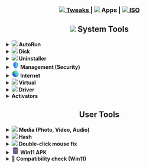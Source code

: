 <h3 align="center"> <a href="https://github.com/awesome-windows11/windows11/blob/main/README.md"> <img width=25px src="https://community.chocolatey.org/content/packageimages/microsoft-windows-terminal.0.2.1831.001.png"> Tweaks </a> | <img width=25px src="https://filedn.eu/lFS6h5cBEsru02lgr5VwkTJ/Windows%2011%20Files/icons/shell32_16826.ico"> Apps | <a href="https://github.com/awesome-windows11/windows11/tree/main/iso"> <img width=25px src="https://filedn.eu/lFS6h5cBEsru02lgr5VwkTJ/Windows%2011%20Files/icons/shell32_302.ico"> ISO </a> </h3>

<h2 align="center"><img width=25px src="https://filedn.eu/lFS6h5cBEsru02lgr5VwkTJ/Windows%2011%20Files/icons/shell32_16.ico"> System Tools</h1>

<details><summary><b><img width=20px src="https://filedn.eu/lFS6h5cBEsru02lgr5VwkTJ/Windows%2011%20Files/icons/shell32_25.ico"> AutoRun</b></summary>

  Hidden Apps AutoRun: https://www.nirsoft.net/utils/what_run_in_startup.html
  <br>
  AutoRuns: https://docs.microsoft.com/en-us/sysinternals/downloads/autoruns

</details>

<details><summary> <b><img width=20px src="https://filedn.eu/lFS6h5cBEsru02lgr5VwkTJ/Windows%2011%20Files/icons/shell32_302.ico"> Disk</b></summary>

  <h3 align="center">Manager Partition</h3>

  MiniTool Partition Wizard Free: https://www.partitionwizard.com/free-partition-manager.html
  <br>
  AOMEI Partition Assistant: https://www.diskpart.com/free-partition-manager.html

  <h3 align="center">SSD Info</h3>

  CrystalDiskInfo: https://crystalmark.info/en/download/#CrystalDiskInfo
  <br>
  CrystalDiskMark: https://crystalmark.info/en/download/#CrystalDiskMark
  <br>
  IsMyHdOK: https://www.softwareok.com/?Download=IsMyHdOK
  <br>
  Hard Disk Sentinel: https://www.hdsentinel.com/download.php
  <br>
  Victoria: https://hdd.by/victoria
  <br>
  ClearDiskInfo: https://www.carifred.com/cleardiskinfo
</details>

<details><summary><b><img width=20px src="https://filedn.eu/lFS6h5cBEsru02lgr5VwkTJ/Windows%2011%20Files/icons/shell32_32.ico"> Uninstaller</b></summary>

  BCUninstaller: https://github.com/Klocman/Bulk-Crap-Uninstaller
  <br>
  UninstallTool: https://crystalidea.com/ru/uninstall-tool
  <br>
  https://lockhunter.com
</details>

<details><summary><b><img width=20px src="https://raw.githubusercontent.com/microsoft/fluentui-emoji/main/assets/Shield/3D/shield_3d.png"> Management (Security)</b></summary>

  https://defaultprogramseditor.com
  <br>
  <img width=20px src="https://raw.githubusercontent.com/SiL3NC3/PortableRegistrator/master/Resources/Wallpaperfx-3d-Bluefx-Desktop-Usb.png"> https://github.com/SiL3NC3/PortableRegistrator
  <br>
  SafeMode Launcher: https://www.sordum.org/12964/safe-mode-launcher-v1-1
  <br>
  Compressor CompactOS: https://github.com/IridiumIO/CompactGUI
</details>


<details><summary><b><img width=20px src="https://raw.githubusercontent.com/microsoft/fluentui-emoji/main/assets/Globe%20showing%20americas/3D/globe_showing_americas_3d.png"> Internet</b></summary>

  qBittorrent: https://portableapps.com/apps/internet/qbittorrent_portable
  <br>
  URL Disabler: https://www.sordum.org/13075/url-disabler-v1-1

</details>


<details><summary><b> <img width=20px src="https://cdn-icons.flaticon.com/png/512/3672/premium/3672629.png?token=exp=1659819914~hmac=3e43fd18dcd3033d8553dfd15a0a37c4"> Virtual</b></summary>

  <img width=20px src="https://upload.wikimedia.org/wikipedia/commons/d/d5/Virtualbox_logo.png"> https://www.virtualbox.org/wiki/Downloads
  <br>
  <img width=20px src="https://cdni.comss.net/logo/sandboxie_icon.png"></img> https://github.com/sandboxie-plus/Sandboxie

</details>

<details><summary><b> <img width=20px src="https://cdn-icons-png.flaticon.com/512/1400/1400975.png"> Driver</b></summary>

  Snappy Driver Installer: https://sdi-tool.org/download
  <br>
  G-Hub: https://www.logitechg.com/ru-ru/innovation/g-hub.html

</details>


<details><summary><b>Activators</b></summary>

  ### <a target="_blank" href="https://github.com/awesome-windows11/windows11/releases/tag/99">🔓 Activator by Ratiborus</a>

  https://github.com/massgravel/Microsoft-Activation-Scripts
	
  https://github.com/newmen93/W10-Digital-License-Activation-Script-4

  В AAct все операции с активацией, с лицензиями, выполняются с помощью стандартных скриптов slmgr.vbs и ospp.vbs, уж их то даже самый ненормальный антивирусник не заподозрит в "троянстве".

  http://forum.ru-board.com/topic.cgi?forum=2&topic=5559

  <details>
    <summary> В чём отличие KMSAuto Net 2016 1.5.0 и Portable AAct?</summary>
    Принципиальное отличие этих двух программ в том, что у первой для работы программы требуется .NET Framework 4.5 , а вот для второй НЕ требуется .NET Framework, работает на Windows XP - 10.
    <br><br>
    С другой стороны KMSAuto Net имеет намного больше возможностей по настройке процесса активации, чем AAct и иногда позволяет решить проблемы с KMS-активацией там, где AAct не справляется. Или, если использовать автомобильную терминологию, первая программа является высокоэффективной ручной коробкой передач, позволяющей опытному водителю использовать ее возможности по максимуму, в то время как вторая программа является "автоматом", более подходящим для новичков и домохозяек.
  </details>
</details>



<h2 align="center">User Tools</h1>

<details><summary><b><img width=20px src="https://filedn.eu/lFS6h5cBEsru02lgr5VwkTJ/Windows%2011%20Files/icons/shell32_236.ico"> Media (Photo, Video, Audio)</b></summary>

  PaintNet: https://www.dotpdn.com/downloads/pdn.html
  <br>
  Open `.ogg` file: https://apps.microsoft.com/store/detail/web-media-extensions/9N5TDP8VCMHS
  <br>
  Windows Media Player: https://apps.microsoft.com/store/detail/windows-media-player/9WZDNCRFJ3PT
</details>

<details><summary><b> <img width=20px src="https://cdn-icons-png.flaticon.com/512/7754/7754226.png"> Hash</b></summary>

  https://github.com/gurnec/HashCheck
  <br>
  https://hashtab.ru
  <br>
  https://github.com/tristanheaven/gtkhash
  <br>
  [HashMyFiles](https://www.nirsoft.net/utils/hash_my_files.html)
  <br>
  http://getmd5checker.com
</details>

<details><summary><b> <img width=20px src="https://cdn-icons.flaticon.com/png/512/4906/premium/4906326.png?token=exp=1659819721~hmac=793c3499d47b6e2495e248b010477f07"> Double-click mouse fix</b></summary>

  ### Проверка
  https://alexbruni.ru/checkmouse
  <br>
  https://codepen.io/blink172/pen/vERyxK
  <br>
  ### Исправить
  https://www.clickfix.cf

  https://www.softpedia.com/get/System/System-Miscellaneous/Left-Mouse-Button-Fix.shtml
</details>




<details><summary><b><img width=20px src="https://raw.githubusercontent.com/microsoft/fluentui-emoji/main/assets/Mobile%20phone/3D/mobile_phone_3d.png"> Win11 APK</b></summary>

  APK Installer 1: [An APK File Installer for WSA](https://apps.microsoft.com/store/detail/apk-file-installer/9MVVJLDMWPSG)
  <br>
  APK Installer 2: [WSATools](https://apps.microsoft.com/store/detail/9N4P75DXL6FG)
  <br>
  APK Installer 3: https://github.com/voletro/wsa-toolbox
  <br>
  Google Play Installer: https://github.com/ADeltaX/WSAGAScript
</details>



<details><summary><b>🔔 Compatibility check (Win11)</b></summary>

  https://github.com/rcmaehl/WhyNotWin11
  <br>
  https://github.com/mq1n/Win11SysCheck
</details>
